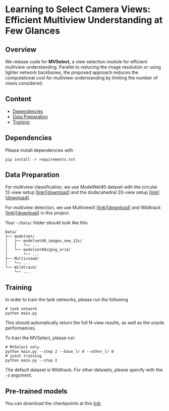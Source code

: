 # Learning to Select Camera Views: Efficient Multiview Understanding at Few Glances

## Overview
We release code for **MVSelect**, a view selection module for efficient multiview understanding. Parallel to reducing the image resolution or using lighter network backbones, the proposed approach reduces the computational cost for multiview understanding by limiting the number of views considered. 


 
## Content
- [Dependencies](#dependencies)
- [Data Preparation](#data-preparation)
- [Training](#training)


## Dependencies
Please install dependencies with 
```
pip install -r requirements.txt
```

## Data Preparation

For multiview classification, we use ModelNet40 dataset with the circular 12-view setup [[link](https://github.com/jongchyisu/mvcnn_pytorch)][[download](http://supermoe.cs.umass.edu/shape_recog/shaded_images.tar.gz)] and the dodecahedral 20-view setup [[link](https://github.com/kanezaki/pytorch-rotationnet)][[download](https://data.airc.aist.go.jp/kanezaki.asako/data/modelnet40v2png_ori4.tar)]. 

For multiview detection, we use MultiviewX [[link](https://github.com/hou-yz/MultiviewX)][[download](https://1drv.ms/u/s!AtzsQybTubHfgP9BJt2g7R_Ku4X3Pg?e=GFGeVn)] and Wildtrack [[link](https://www.epfl.ch/labs/cvlab/data/data-wildtrack/)][[download](http://documents.epfl.ch/groups/c/cv/cvlab-unit/www/data/Wildtrack/Wildtrack_dataset_full.zip)] in this project. 

Your `~/Data/` folder should look like this
```
Data/
├── modelnet/
│   ├── modelnet40_images_new_12x/
│   │   └── ...
│   └── modelnet40v2png_ori4/
|       └── ...
├── MultiviewX/
│   └── ...
└── Wildtrack/ 
    └── ...
```


## Training
In order to train the task networks, please run the following
```shell script
# task network
python main.py
``` 
This should automatically return the full N-view results, as well as the oracle performances. 

To train the MVSelect, please run
```shell script
# MVSelect only
python main.py --step 2 --base_lr 0 --other_lr 0
# joint training
python main.py --step 2
``` 
The default dataset is Wildtrack. For other datasets, please specify with the `-d` argument.


## Pre-trained models
You can download the checkpoints at this [link](https://anu365-my.sharepoint.com/:u:/g/personal/u6852178_anu_edu_au/EVFU-pk2swJAuaR29OeTBWABYLL-GzBVOJsvyFVxvbIGvQ).
